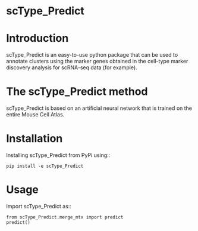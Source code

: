 # scType_Predict

Introduction
============
scType_Predict is an easy-to-use python package that can be used to annotate clusters using the marker genes obtained in the cell-type marker discovery analysis for scRNA-seq data (for example).

The scType_Predict method
=========================
scType_Predict is based on an artificial neural network that is trained on the entire Mouse Cell Atlas.

Installation
============
Installing scType_Predict from PyPi using::

    pip install -e scType_Predict

Usage
================
Import scType_Predict as::

    from scType_Predict.merge_mtx import predict
    predict()
